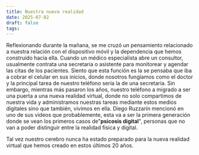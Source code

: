 ```yaml
---
title: Nuestra nueva realidad
date: 2025-07-02
draft: false
tags:
---
```


Reflexionando durante la mañana, se me cruzó un pensamiento relacionado a nuestra relación con el dispositivo móvil y la dependencia que hemos construido hacia ella. Cuando un médico especialista abre un consultor, usualmente contrata una secretaria o asistente para monitorear y agendar las citas de los pacientes. Siento que esta función es la se pensaba que iba a cobrar el celular en sus inicios, donde nosotros fungíamos como el doctor y la principal tarea de nuestro  teléfono sería la de una secretaria. Sin embargo, mientras más pasaron los años, nuestro teléfono a migrado a ser una puerta a una nueva realidad virtual, donde no solo compartimos de nuestra vida y administramos nuestras tareas mediante estos medios digitales sino que también, vivimos en ella. Diego Ruzzarín mencionó en uno de sus videos que probablemente, esta va a ser la primera generación donde se vean los primeros casos de"**psicosis digital**", personas que no van a poder distinguir entre la realidad física y digital. 

Tal vez nuestro cerebro nunca ha estado preparado para la nueva realidad virtual que hemos creado en estos últimos 20 años. 

